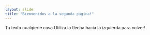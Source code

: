 ```yaml
---
layout: slide
title: "Bienvenidos a la segunda página!"
---
```

Tu texto cualqierie  cosa
Utiliza la flecha hacia la izquierda para volver!
